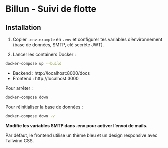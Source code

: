 # Billun - Suivi de flotte

## Installation

1. Copier `.env.example` en `.env` et configurer tes variables d’environnement (base de données, SMTP, clé secrète JWT).

2. Lancer les containers Docker :
```bash
docker-compose up --build
```

- Backend : http://localhost:8000/docs
- Frontend : http://localhost:3000

Pour arrêter :
```bash
docker-compose down
```

Pour réinitialiser la base de données :
```bash
docker-compose down -v
```

**Modifie les variables SMTP dans .env pour activer l’envoi de mails.**

Par défaut, le frontend utilise un thème bleu et un design responsive avec Tailwind CSS. 